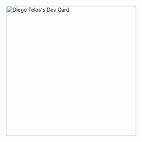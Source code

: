 <a href="https://app.daily.dev/telesdeveloper"><img src="https://api.daily.dev/devcards/v2/XDiwl2BTwevIS8L0zuDZI.png?type=default&r=ldr" width="356" alt="Diego Teles's Dev Card"/></a>
